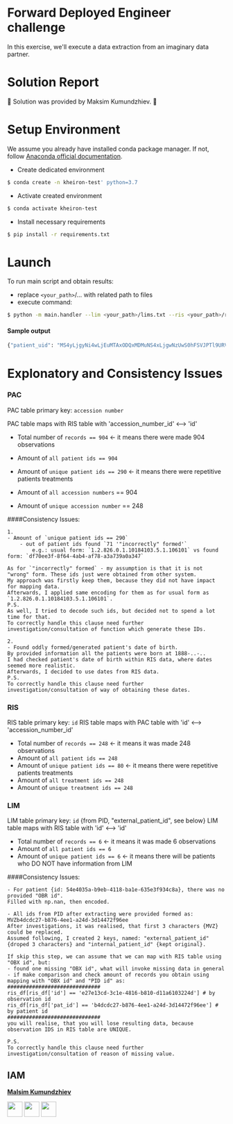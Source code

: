 # Forward Deployed Engineer challenge
In this exercise, we'll execute a data extraction from an imaginary data partner. 

# Solution Report
:construction: Solution was provided by Maksim Kumundzhiev. :construction:

# Setup Environment
We assume you already have installed conda package manager.
If not, follow [Anaconda official documentation](https://docs.anaconda.com/anaconda/install/).

- Create dedicated environment 
```bash
$ conda create -n kheiron-test' python=3.7
```

- Activate created environment
 ```bash
$ conda activate kheiron-test 
```

- Install necessary requirements
 ```bash
$ pip install -r requirements.txt 
``` 

# Launch
To run main script and obtain results:
 
- replace `<your_path>`/... with related path to files
- execute command:

```bash
$ python -m main.handler --lim <your_path>/lims.txt --ris <your_path>/ris.csv --pac <your_path>/pacs.json.csv --save <your_path>/imaginary_partner_patients.txt
```
#### Sample output
```bash
{"patient_uid": "MS4yLjgyNi4wLjEuMTAxODQxMDMuNS4xLjgwNzUwS0hFSVJPTl9URVNUX1RBU0s=", "sex": "F", "date_of_birth": "1962.7.25", "studies": [{"StudyID": "S0hFSVJPTl9URVNUX1RBU0s=", "StudyDate": "2022.11.4", "StudyTime": "000000.000000", "StudyDescription": NaN, "StudyInstanceUID": "MS4yLjgyNi4wLjEuMTAxODQxMDMuNS40LjE3NTMwMktIRUlST05fVEVTVF9UQVNL", "StudyStatusID": "Q09NUExFVEVES0hFSVJPTl9URVNUX1RBU0s=", "StudyComments": NaN}, {"StudyID": "S0hFSVJPTl9URVNUX1RBU0s=", "StudyDate": "2022.11.2", "StudyTime": "000000.000000", "StudyDescription": NaN, "StudyInstanceUID": "MS4yLjgyNi4wLjEuMTAxODQxMDMuNS40LjE3NTMwMktIRUlST05fVEVTVF9UQVNL", "StudyStatusID": "Q09NUExFVEVES0hFSVJPTl9URVNUX1RBU0s=", "StudyComments": NaN}, {"StudyID": "S0hFSVJPTl9URVNUX1RBU0s=", "StudyDate": "2022.11.4", "StudyTime": "000000.000000", "StudyDescription": NaN, "StudyInstanceUID": "MS4yLjgyNi4wLjEuMTAxODQxMDMuNS40LjE3NTMwMktIRUlST05fVEVTVF9UQVNL", "StudyStatusID": "Q09NUExFVEVES0hFSVJPTl9URVNUX1RBU0s=", "StudyComments": NaN}, {"StudyID": "S0hFSVJPTl9URVNUX1RBU0s=", "StudyDate": "2022.11.4", "StudyTime": "000000.000000", "StudyDescription": NaN, "StudyInstanceUID": "MS4yLjgyNi4wLjEuMTAxODQxMDMuNS40LjE3NTMwMktIRUlST05fVEVTVF9UQVNL", "StudyStatusID": "Q09NUExFVEVES0hFSVJPTl9URVNUX1RBU0s=", "StudyComments": NaN}], "rad": {"side": ["R2", "R2"], "date": "2014.8.12", "opinion": "R2"}, "patho": {"date": NaN, "opinion": NaN}}
``` 

# Explonatory and Consistency Issues
### PAC 
PAC table primary key: `accession number`

PAC table maps with RIS table with 'accession_number_id' <--> 'id'  

- Total number of `records == 904` <- it means there were made 904 observations
- Amount of `all patient ids == 904`
- Amount of `unique patient ids == 290` <- it means there were repetitive patients treatments    

- Amount of `all accession numbers` == 904
- Amount of `unique accession number` == 248

####Consistency Issues:
```
1.
- Amount of `unique patient ids == 290`
    - out of patient ids found `71 '"incorrectly" formed'` 
        e.g.: usual form: `1.2.826.0.1.10184103.5.1.106101` vs found form: `df70ee3f-8f64-4ab4-af78-a3a739a0a347`
 
As for `"incorrectly" formed` - my assumption is that it is not "wrong" form. These ids just were obtained from other system.
My approach was firstly keep them, because they did not have impact for mapping data. 
Afterwards, I applied same encoding for them as for usual form as `1.2.826.0.1.10184103.5.1.106101`.
P.S. 
As well, I tried to decode such ids, but decided not to spend a lot time for that.
To correctly handle this clause need further investigation/consultation of function which generate these IDs.

2.
- Found oddly formed/generated patient's date of birth. 
By provided information all the patients were born at 1888-..-..
I had checked patient's date of birth within RIS data, where dates seemed more realistic. 
Afterwards, I decided to use dates from RIS data.
P.S.
To correctly handle this clause need further investigation/consultation of way of obtaining these dates.            
```    

### RIS
RIS table primary key: `id`
RIS table maps with PAC table with 'id' <--> 'accession_number_id'  
 
- Total number of `records == 248` <- it means it was made 248 observations
- Amount of `all patient ids == 248`
- Amount of `unique patient ids == 80` <- it means there were repetitive patients treatments
- Amount of `all treatment ids == 248`
- Amount of `unique treatment ids == 248`
 


### LIM
LIM table primary key: `id` {from PID, "external_patient_id", see below}
LIM table maps with RIS table with 'id' <--> 'id'

- Total number of `records == 6` <- it means it was made 6 observations
- Amount of `all patient ids == 6`
- Amount of `unique patient ids == 6` <- it means there will be patients who DO NOT have information from LIM

 ####Consistency Issues:
```
- For patient {id: 54e4035a-b9eb-4118-ba1e-635e3f934c8a}, there was no provided "OBR id".
Filled with np.nan, then encoded.  

- All ids from PID after extracting were provided formed as: MVZb4dcdc27-b876-4ee1-a24d-3d14472f96ee
After investigations, it was realised, that first 3 characters {MVZ} could be replaced. 
Assumed following, I created 2 keys, named: "external_patient_id" {droped 3 characters} and "internal_patient_id" {kept original}.     

If skip this step, we can assume that we can map with RIS table using "OBX id", but:
- found one missing "OBX id", what will invoke missing data in general
- if make comparison and check amount of records you obtain using mapping with "OBX id" and "PID id" as:
##############################
ris_df[ris_df['id'] == 'e27e13cd-3c1e-4816-b810-d11a6103224d'] # by observation id
ris_df[ris_df['pat_id'] == 'b4dcdc27-b876-4ee1-a24d-3d14472f96ee'] # by patient id      
##############################
you will realise, that you will lose resulting data, because observation IDS in RIS table are UNIQUE. 

P.S.
To correctly handle this clause need further investigation/consultation of reason of missing value.
```

## IAM
**[Malsim Kumundzhiev](https://github.com/KumundzhievMaxim)**

[<img src="http://i.imgur.com/0o48UoR.png" width="35">](https://github.com/KumundzhievMaxim)             [<img src="https://i.imgur.com/0IdggSZ.png" width="35">](https://www.linkedin.com/in/maksim-kumundzhiev/)             [<img src="https://loading.io/s/icon/vzeour.svg" width="35">](https://www.kaggle.com/maximkumundzhiev) 